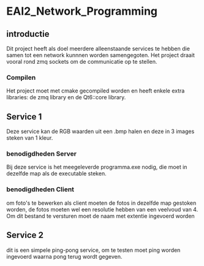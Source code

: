 # EAI2_Network_Programming

## introductie
  
  <p> Dit project heeft als doel meerdere alleenstaande services te hebben die samen tot een network kunnnen worden samengegoten.
  Het project draait vooral rond zmq sockets om de communicatie op te stellen.</p>
  
  ### Compilen
  
  <p> Het project moet met cmake gecompiled worden en heeft enkele extra libraries: de zmq library en de Qt6::core library. 

## Service 1

<p> Deze service kan de RGB waarden uit een .bmp halen en deze in 3 images steken van 1 kleur. <p>

### benodigdheden Server
  
  <p> Bij deze service is het meegeleverde programma.exe nodig, die moet in dezelfde map als de executable steken. <p>
    
### benodigdheden Client
    
  <p> om foto's te bewerken als client moeten de fotos in dezelfde map gestoken worden, de fotos moeten wel een resolutie hebben van een veelvoud van 4.
    Om dit bestand te versturen moet de naam met extentie ingevoerd worden</p>
  
## Service 2

<p> dit is een simpele ping-pong service, om te testen moet ping worden ingevoerd waarna pong terug wordt gegeven. </p>

